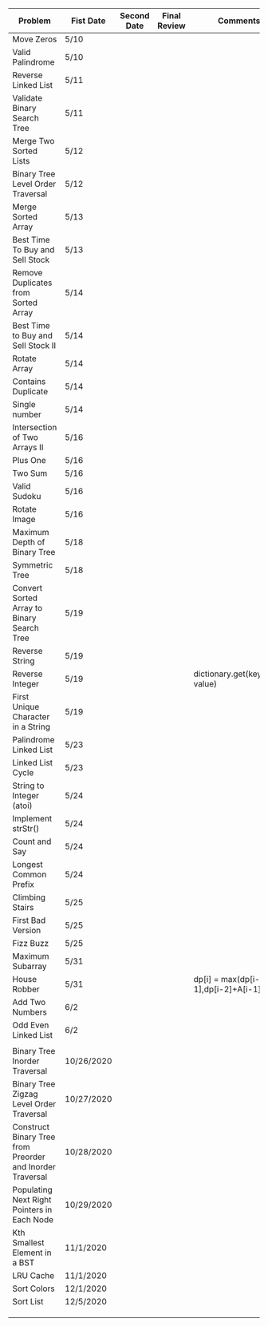 | Problem                                                   | Fist Date  | Second Date | Final Review | Comments                            |
|-----------------------------------------------------------|------------|-------------|--------------|-------------------------------------|
| Move Zeros                                                | 5/10       |             |              |                                     |
| Valid Palindrome                                          | 5/10       |             |              |                                     |
| Reverse Linked List                                       | 5/11       |             |              |                                     |
| Validate Binary Search Tree                               | 5/11       |             |              |                                     |
| Merge Two Sorted Lists                                    | 5/12       |             |              |                                     |
| Binary Tree Level Order Traversal                         | 5/12       |             |              |                                     |
| Merge Sorted Array                                        | 5/13       |             |              |                                     |
| Best Time To Buy and Sell Stock                           | 5/13       |             |              |                                     |
| Remove Duplicates from Sorted Array                       | 5/14       |             |              |                                     |
| Best Time to Buy and Sell Stock II                        | 5/14       |             |              |                                     |
| Rotate Array                                              | 5/14       |             |              |                                     |
| Contains Duplicate                                        | 5/14       |             |              |                                     |
| Single number                                             | 5/14       |             |              |                                     |
| Intersection of Two Arrays II                             | 5/16       |             |              |                                     |
| Plus One                                                  | 5/16       |             |              |                                     |
| Two Sum                                                   | 5/16       |             |              |                                     |
| Valid Sudoku                                              | 5/16       |             |              |                                     |
| Rotate Image                                              | 5/16       |             |              |                                     |
| Maximum Depth of Binary Tree                              | 5/18       |             |              |                                     |
| Symmetric Tree                                            | 5/18       |             |              |                                     |
| Convert Sorted Array to Binary Search Tree                | 5/19       |             |              |                                     |
| Reverse String                                            | 5/19       |             |              |                                     |
| Reverse Integer                                           | 5/19       |             |              | dictionary.get(keyname, value)      |
| First Unique Character in a String                        | 5/19       |             |              |                                     |
| Palindrome Linked List                                    | 5/23       |             |              |                                     |
| Linked List Cycle                                         | 5/23       |             |              |                                     |
| String to Integer (atoi)                                  | 5/24       |             |              |                                     |
| Implement strStr()                                        | 5/24       |             |              |                                     |
| Count and Say                                             | 5/24       |             |              |                                     |
| Longest Common Prefix                                     | 5/24       |             |              |                                     |
| Climbing Stairs                                           | 5/25       |             |              |                                     |
| First Bad Version                                         | 5/25       |             |              |                                     |
| Fizz Buzz                                                 | 5/25       |             |              |                                     |
| Maximum Subarray                                          | 5/31       |             |              |                                     |
| House Robber                                              | 5/31       |             |              | dp[i] = max(dp[i-1],dp[i-2]+A[i-1]) |
| Add Two Numbers                                           | 6/2        |             |              |                                     |
| Odd Even Linked List                                      | 6/2        |             |              |                                     |
|                                                           |            |             |              |                                     |
| Binary Tree Inorder Traversal                             | 10/26/2020 |             |              |                                     |
| Binary Tree Zigzag Level Order Traversal                  | 10/27/2020 |             |              |                                     |
| Construct Binary Tree from Preorder and Inorder Traversal | 10/28/2020 |             |              |                                     |
| Populating Next Right Pointers in Each Node               | 10/29/2020 |             |              |                                     |
| Kth Smallest Element in a BST                             | 11/1/2020  |             |              |                                     |
| LRU Cache                                                 | 11/1/2020  |             |              |                                     |
| Sort Colors                                               | 12/1/2020  |             |              |                                     |
| Sort List                                                 | 12/5/2020  |             |              |                                     |
|                                                           |            |             |              |                                     |
|                                                           |            |             |              |                                     |
|                                                           |            |             |              |                                     |

